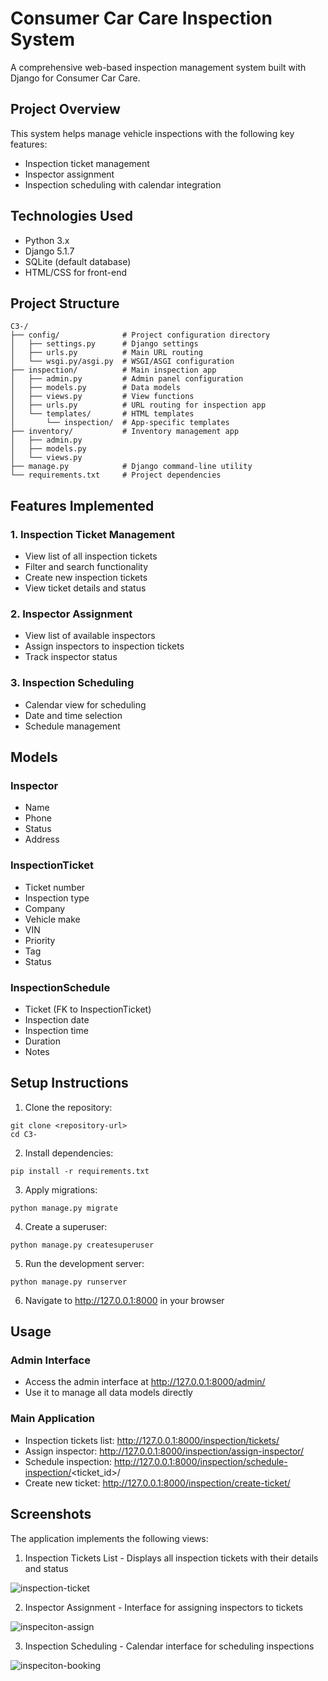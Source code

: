 # Consumer Car Care Inspection System

A comprehensive web-based inspection management system built with Django for Consumer Car Care.

## Project Overview

This system helps manage vehicle inspections with the following key features:
- Inspection ticket management
- Inspector assignment
- Inspection scheduling with calendar integration

## Technologies Used

- Python 3.x
- Django 5.1.7
- SQLite (default database)
- HTML/CSS for front-end

## Project Structure

```
C3-/
├── config/              # Project configuration directory
│   ├── settings.py      # Django settings
│   ├── urls.py          # Main URL routing
│   └── wsgi.py/asgi.py  # WSGI/ASGI configuration
├── inspection/          # Main inspection app
│   ├── admin.py         # Admin panel configuration
│   ├── models.py        # Data models
│   ├── views.py         # View functions
│   ├── urls.py          # URL routing for inspection app
│   └── templates/       # HTML templates
│       └── inspection/  # App-specific templates
├── inventory/           # Inventory management app
│   ├── admin.py
│   ├── models.py
│   └── views.py
├── manage.py            # Django command-line utility
└── requirements.txt     # Project dependencies
```

## Features Implemented

### 1. Inspection Ticket Management
- View list of all inspection tickets
- Filter and search functionality
- Create new inspection tickets
- View ticket details and status

### 2. Inspector Assignment
- View list of available inspectors
- Assign inspectors to inspection tickets
- Track inspector status

### 3. Inspection Scheduling
- Calendar view for scheduling
- Date and time selection
- Schedule management

## Models

### Inspector
- Name
- Phone
- Status
- Address

### InspectionTicket
- Ticket number
- Inspection type
- Company
- Vehicle make
- VIN
- Priority
- Tag
- Status

### InspectionSchedule
- Ticket (FK to InspectionTicket)
- Inspection date
- Inspection time
- Duration
- Notes

## Setup Instructions

1. Clone the repository:
```
git clone <repository-url>
cd C3-
```

2. Install dependencies:
```
pip install -r requirements.txt
```

3. Apply migrations:
```
python manage.py migrate
```

4. Create a superuser:
```
python manage.py createsuperuser
```

5. Run the development server:
```
python manage.py runserver
```

6. Navigate to http://127.0.0.1:8000 in your browser

## Usage

### Admin Interface
- Access the admin interface at http://127.0.0.1:8000/admin/
- Use it to manage all data models directly

### Main Application
- Inspection tickets list: http://127.0.0.1:8000/inspection/tickets/
- Assign inspector: http://127.0.0.1:8000/inspection/assign-inspector/
- Schedule inspection: http://127.0.0.1:8000/inspection/schedule-inspection/<ticket_id>/
- Create new ticket: http://127.0.0.1:8000/inspection/create-ticket/

## Screenshots

The application implements the following views:

1. Inspection Tickets List - Displays all inspection tickets with their details and status

![inspection-ticket](https://github.com/IfeanyiAyadiuno/C3-/tree/main/Screenshots/inspection-ticket.png)

2. Inspector Assignment - Interface for assigning inspectors to tickets

![inspeciton-assign](https://raw.githubusercontent.com/IfeanyiAyadiuno/C3-/tree/main/Screenshots/inspeciton-assign.png)

3. Inspection Scheduling - Calendar interface for scheduling inspections

![inspeciton-booking](https://raw.githubusercontent.com/IfeanyiAyadiuno/C3-/tree/main/Screenshots/inspeciton-booking.png)

